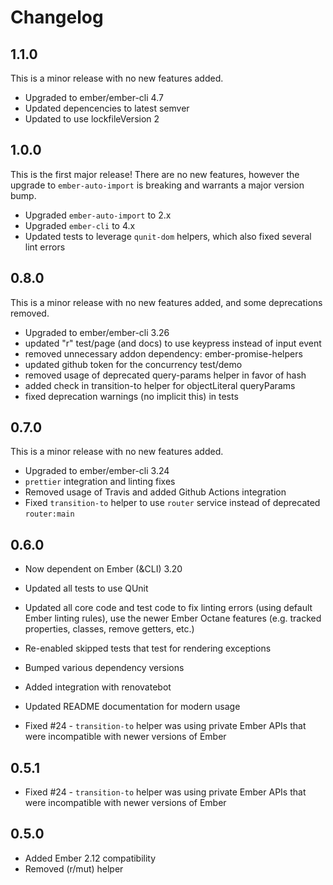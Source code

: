 # Changelog

## 1.1.0

This is a minor release with no new features added.

- Upgraded to ember/ember-cli 4.7
- Updated depencencies to latest semver
- Updated to use lockfileVersion 2

## 1.0.0

This is the first major release! There are no new features, however the upgrade to
`ember-auto-import` is breaking and warrants a major version bump.

- Upgraded `ember-auto-import` to 2.x
- Upgraded `ember-cli` to 4.x
- Updated tests to leverage `qunit-dom` helpers, which also fixed several lint errors

## 0.8.0

This is a minor release with no new features added, and some deprecations removed.

- Upgraded to ember/ember-cli 3.26
- updated "r" test/page (and docs) to use keypress instead of input event
- removed unnecessary addon dependency: ember-promise-helpers
- updated github token for the concurrency test/demo
- removed usage of deprecated query-params helper in favor of hash
- added check in transition-to helper for objectLiteral queryParams
- fixed deprecation warnings (no implicit this) in tests

## 0.7.0

This is a minor release with no new features added.

- Upgraded to ember/ember-cli 3.24
- `prettier` integration and linting fixes
- Removed usage of Travis and added Github Actions integration
- Fixed `transition-to` helper to use `router` service instead of deprecated `router:main`

## 0.6.0

- Now dependent on Ember (&CLI) 3.20
- Updated all tests to use QUnit
- Updated all core code and test code to fix linting errors (using default Ember linting rules), use the newer Ember Octane features (e.g. tracked properties, classes, remove getters, etc.)
- Re-enabled skipped tests that test for rendering exceptions
- Bumped various dependency versions
- Added integration with renovatebot
- Updated README documentation for modern usage

- Fixed #24 - `transition-to` helper was using private Ember APIs that were incompatible with newer versions of Ember

## 0.5.1

- Fixed #24 - `transition-to` helper was using private Ember APIs that were incompatible with newer versions of Ember

## 0.5.0

- Added Ember 2.12 compatibility
- Removed (r/mut) helper
